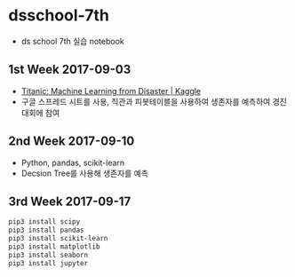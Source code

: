 # dsschool-7th
* ds school 7th 실습 notebook


## 1st Week 2017-09-03
* [Titanic: Machine Learning from Disaster | Kaggle](https://www.kaggle.com/c/titanic)
* 구글 스프레드 시트를 사용, 직관과 피봇테이블을 사용하여 생존자를 예측하여 경진대회에 참여

## 2nd Week 2017-09-10
* Python, pandas, scikit-learn
* Decsion Tree를 사용해 생존자를 예측

## 3rd Week 2017-09-17


```sh
pip3 install scipy
pip3 install pandas
pip3 install scikit-learn
pip3 install matplotlib
pip3 install seaborn
pip3 install jupyter
```
